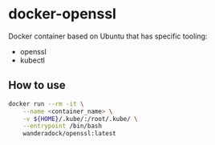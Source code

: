 # docker-openssl

Docker container based on Ubuntu that has specific tooling:

- openssl
- kubectl

## How to use

```bash
docker run --rm -it \
    --name <container_name> \
    -v ${HOME}/.kube/:/root/.kube/ \
    --entrypoint /bin/bash
    wanderadock/openssl:latest
```
